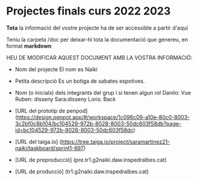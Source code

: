 
# Projectes finals curs 2022 2023

**Tota** la informació del vostre projecte ha de ser accessible a partir d'aquí

Teniu la carpeta /doc per deixar-hi tota la documentació que genereu, en format __markdown__

HEU DE MODIFICAR AQUEST DOCUMENT AMB LA VOSTRA INFORMACIÖ:
* Nom del projecte
El nom es Naiki
* Petita descripció
Es un botiga de sabates espotives.
* Nom (o inicials) dels integrants del grup i si tenen algun rol
Danilo: Vue
Ruben: disseny
Sara:disseny
Loris: Back
* [URL del prototip de penpod] (https://design.penpot.app/#/workspace/1c096c09-a10e-80c0-8003-3c2bf0c8b104/bc104529-972b-8028-8003-50dc603f58db?page-id=bc104529-972b-8028-8003-50dc603f58dc)
* [URL del taiga.io] (https://tree.taiga.io/project/saramartinez21-naiki/taskboard/sprint1-897)

* [URL de preproducció] (pre.tr1.g2naiki.daw.inspedralbes.cat) 
* [URL de producció] (tr1.g2naiki.daw.inspedralbes.cat)
